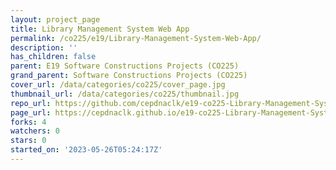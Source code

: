 ```yaml
---
layout: project_page
title: Library Management System Web App
permalink: /co225/e19/Library-Management-System-Web-App/
description: ''
has_children: false
parent: E19 Software Constructions Projects (CO225)
grand_parent: Software Constructions Projects (CO225)
cover_url: /data/categories/co225/cover_page.jpg
thumbnail_url: /data/categories/co225/thumbnail.jpg
repo_url: https://github.com/cepdnaclk/e19-co225-Library-Management-System-Web-App
page_url: https://cepdnaclk.github.io/e19-co225-Library-Management-System-Web-App
forks: 4
watchers: 0
stars: 0
started_on: '2023-05-26T05:24:17Z'
---
```


